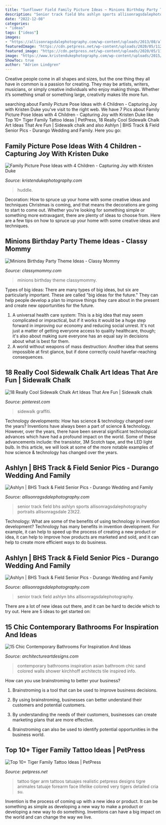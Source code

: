 ```yaml
---
title: "Sunflower Field Family Picture Ideas ~ Minions Birthday Party Theme Ideas"
description: "Senior track field bhs ashlyn sports allisonragsdalephotography portraits allisonragsdale 23t22"
date: "2022-12-08"
categories:
- "ideas"
tags: ["ideas"]
images:
- "https://allisonragsdalephotography.com/wp-content/uploads/2013/08/allisonragsdalephotography-1178.jpg"
featuredImage: "https://cdn.petpress.net/wp-content/uploads/2020/05/11235125/tiger-family-tattoo.jpg"
featured_image: "https://cdn.petpress.net/wp-content/uploads/2020/05/11235125/tiger-family-tattoo.jpg"
image: "https://www.kristendukephotography.com/wp-content/uploads/2015/09/HUDDLE.jpg"
ShowToc: true
author: "Adrien Lindgren"
---
```



Creative people come in all shapes and sizes, but the one thing they all have in common is a passion for creating. They may be artists, writers, musicians, or simply creative individuals who enjoy making things. Whether it’s something small or something large, creativity makes life more fun.

	

		
searching about Family Picture Pose Ideas with 4 Children - Capturing Joy with Kristen Duke you've visit to the right web. We have 7 Pics about Family Picture Pose Ideas with 4 Children - Capturing Joy with Kristen Duke like Top 10+ Tiger Family Tattoo Ideas | PetPress, 18 Really Cool Sidewalk Chalk Art Ideas That Are Fun | Sidewalk chalk and also Ashlyn | BHS Track &amp; Field Senior Pics - Durango Wedding and Family. Here you go:
		
    
## Family Picture Pose Ideas With 4 Children - Capturing Joy With Kristen Duke

<img loading=lazy src="https://www.kristendukephotography.com/wp-content/uploads/2015/09/HUDDLE.jpg" onerror="this.onerror=null;this.src='https://tse3.mm.bing.net/th?id=OIP.OTkFTgDGbwF-ruDoKqS6nQHaLG&amp;pid=15.1';" alt="Family Picture Pose Ideas with 4 Children - Capturing Joy with Kristen Duke">

_Source: kristendukephotography.com_

>huddle. 

	

Decoration: How to spruce up your home with some creative ideas and techniques
Christmas is coming, and that means the decorations are going to start to come out. Whether you're looking for something simple or something more extravagant, there are plenty of ideas to choose from. Here are a few tips on how to spruce up your home with some creative ideas and techniques.

    
## Minions Birthday Party Theme Ideas - Classy Mommy

<img loading=lazy src="https://classymommy.com/wp-content/uploads/2015/08/IMG_0338.jpg" onerror="this.onerror=null;this.src='https://tse3.mm.bing.net/th?id=OIP.h1rVCe32MWrHIlG6QhjfZgHaFj&amp;pid=15.1';" alt="Minions Birthday Party Theme Ideas - Classy Mommy">

_Source: classymommy.com_

>minions birthday theme classymommy. 

	

Types of big ideas:
There are many types of big ideas, but six are particularly important. These are called "big ideas for the future." They can help people develop a plan to improve things they care about in the present and create new opportunities for the future.
1. A universal health care system: This is a big idea that may seem complicated or impractical, but if it works it would be a huge step forward in improving our economy and reducing social unrest. It's not just a matter of getting everyone access to quality healthcare, though; it's also about making sure everyone has an equal say in decisions about what is best for them.
2. A world without weapons of mass destruction: Another idea that seems impossible at first glance, but if done correctly could havefar-reaching consequences.

    
## 18 Really Cool Sidewalk Chalk Art Ideas That Are Fun | Sidewalk Chalk

<img loading=lazy src="https://i.pinimg.com/736x/8b/7d/f6/8b7df69a71415e6eb657934f86a083af.jpg" onerror="this.onerror=null;this.src='https://tse3.mm.bing.net/th?id=OIP.-odrWNJL1tmIX10KRTZMEwHaO0&amp;pid=15.1';" alt="18 Really Cool Sidewalk Chalk Art Ideas That Are Fun | Sidewalk chalk">

_Source: pinterest.com_

>sidewalk graffiti. 

	

Technology developments: How has science & technology changed over the years?
Inventions have always been a part of science & technology. However, over the years, there have been several significant technological advances which have had a profound impact on the world. Some of these advancements include: the transistor, 3M Scotch tape, and the LED light bulb. In this article, we will look at some of the more notable examples of how science & technology has changed over the years.

    
## Ashlyn | BHS Track &amp; Field Senior Pics - Durango Wedding And Family

<img loading=lazy src="https://allisonragsdalephotography.com/wp-content/uploads/2013/08/allisonragsdalephotography-1152.jpg" onerror="this.onerror=null;this.src='https://tse2.mm.bing.net/th?id=OIP.FMMkVk8bu0PSZCytKMCb9gHaLI&amp;pid=15.1';" alt="Ashlyn | BHS Track &amp; Field Senior Pics - Durango Wedding and Family">

_Source: allisonragsdalephotography.com_

>senior track field bhs ashlyn sports allisonragsdalephotography portraits allisonragsdale 23t22. 

	

Technology: What are some of the benefits of using technology in invention development?
Technology has many benefits in invention development. For example, it can help to speed up the process of creating a new product or idea, it can help to improve how products are marketed and sold, and it can help to create more efficient ways to do business.

    
## Ashlyn | BHS Track &amp; Field Senior Pics - Durango Wedding And Family

<img loading=lazy src="https://allisonragsdalephotography.com/wp-content/uploads/2013/08/allisonragsdalephotography-1178.jpg" onerror="this.onerror=null;this.src='https://tse3.mm.bing.net/th?id=OIP.5dVxKNrWlohgPzeWQJQOQgHaE7&amp;pid=15.1';" alt="Ashlyn | BHS Track &amp; Field Senior Pics - Durango Wedding and Family">

_Source: allisonragsdalephotography.com_

>senior track field ashlyn bhs allisonragsdalephotography. 

	

There are a lot of new ideas out there, and it can be hard to decide which to try out. Here are 5 ideas to get started on: 

    
## 15 Chic Contemporary Bathrooms For Inspiration And Ideas

<img loading=lazy src="http://www.architectureartdesigns.com/wp-content/uploads/2015/02/15-Chic-Contemporary-Bathrooms-For-Inspiration-And-Ideas-12-630x936.jpg" onerror="this.onerror=null;this.src='https://tse3.mm.bing.net/th?id=OIP.Soe7Hv8fL0RHnB3TfByx7gHaLA&amp;pid=15.1';" alt="15 Chic Contemporary Bathrooms For Inspiration And Ideas">

_Source: architectureartdesigns.com_

>contemporary bathrooms inspiration asian bathroom chic sand colored walls shower kirchhoff architects tile inspired info. 

	

How can you use brainstroming to better your business?
1. Brainstroming is a tool that can be used to improve business decisions.
2. By using brainstroming, businesses can better understand their customers and potential customers.

3. By understanding the needs of their customers, businesses can create marketing plans that are more effective.

4. Brainstroming can also be used to identify potential opportunities in the business world.

    
## Top 10+ Tiger Family Tattoo Ideas | PetPress

<img loading=lazy src="https://cdn.petpress.net/wp-content/uploads/2020/05/11235125/tiger-family-tattoo.jpg" onerror="this.onerror=null;this.src='https://tse3.mm.bing.net/th?id=OIP.dnQTH4fM9ktz7B_BJBeefAHaHa&amp;pid=15.1';" alt="Top 10+ Tiger Family Tattoo Ideas | PetPress">

_Source: petpress.net_

>tattoo tiger arm tattoos tatuajes realistic petpress designs tigre animales tatuaje forearm face lifelike colored very tigers detailed cria su. 

	

Invention is the process of coming up with a new idea or product. It can be something as simple as developing a new way to make a product or developing a new way to do something. Inventions can have a big impact on the world and can change the way we live.


